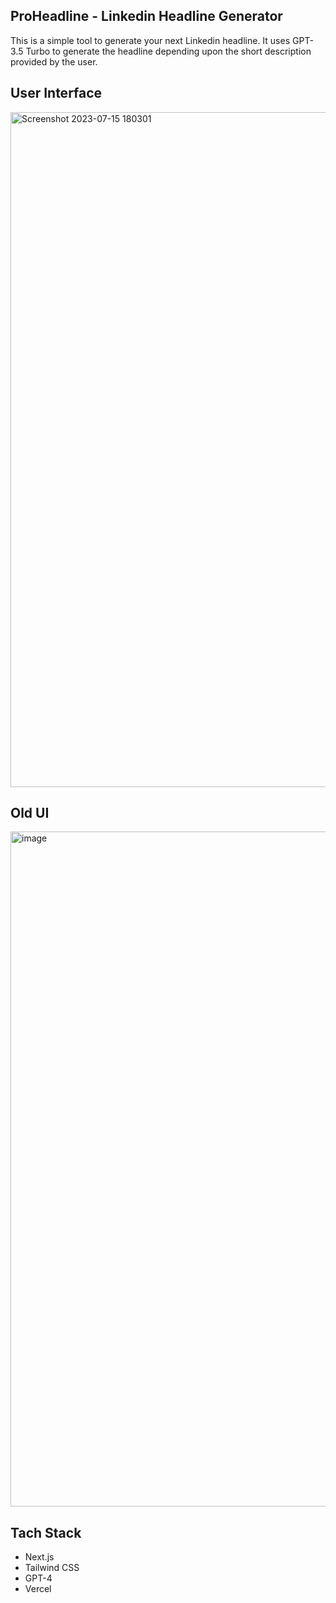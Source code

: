 ## ProHeadline - Linkedin Headline Generator

This is a simple tool to generate your next Linkedin headline. It uses GPT-3.5 Turbo to generate the headline depending upon the short description provided by the user.

## User Interface
<img width="1080" alt="Screenshot 2023-07-15 180301" src="https://github.com/naveendwgn/Linkedin-Headline-Generator/assets/114351583/1a73c826-795a-4c09-83ed-a028ac9252ec">

## Old UI
<img width="1080" alt="image" src="https://github.com/naveendwgn/Linkedin-Headline-Generator/assets/114351583/94968e11-6c52-4f7e-8e8c-e58fb65179cc">

## Tach Stack

- Next.js
- Tailwind CSS
- GPT-4
- Vercel
